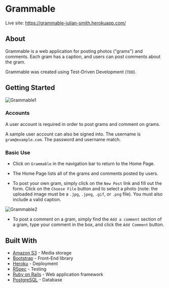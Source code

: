 # Grammable

Live site: https://grammable-julian-smith.herokuapp.com/

## About

Grammable is a web application for posting photos ("grams") and comments. Each gram has a caption, and users can post comments about the gram.

Grammable was created using Test-Driven Development (`TDD`).

## Getting Started

![Grammable1](https://user-images.githubusercontent.com/55506831/88234882-5c31e080-cc3f-11ea-8c59-fa2a5e53dff8.PNG)

### Accounts

A user account is required in order to post grams and comment on grams.

A sample user account can also be signed into. The username is `gram@example.com`. The password and username match.

### Basic Use

* Click on `Grammable` in the navigation bar to return to the Home Page.

* The Home Page lists all of the grams and comments posted by users. 

* To post your own gram, simply click on the `New Post` link and fill out the form. Click on the `Choose File` button and to select a photo (note: the uploaded image must be a `.jpg`, `.jpeg`, `.gif`, or `.png` file). You must also include a valid caption.

![Grammable2](https://user-images.githubusercontent.com/55506831/88234884-5d630d80-cc3f-11ea-9d37-e65de6f53240.PNG)

* To post a comment on a gram, simply find the `Add a comment` section of a gram, type your comment in the box, and click the `Add Comment` button.

## Built With

* [Amazon S3](https://aws.amazon.com/s3/) - Media storage
* [Bootstrap](https://getbootstrap.com/) - Front-End library
* [Heroku](https://www.heroku.com/) - Deployment
* [RSpec](https://rspec.info/) - Testing
* [Ruby on Rails](https://rubyonrails.org/) - Web application framework
* [PostgreSQL](https://www.postgresql.org/) - Database
